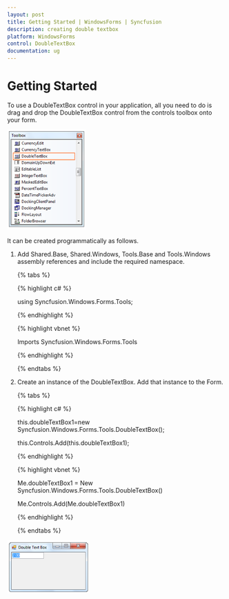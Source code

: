 ```yaml
---
layout: post
title: Getting Started | WindowsForms | Syncfusion
description: creating double textbox
platform: WindowsForms
control: DoubleTextBox
documentation: ug
---
```

# Getting Started

To use a DoubleTextBox control in your application, all you need to do is drag and drop the DoubleTextBox control from the 
controls toolbox onto your form.


![](DoubleTextBox-images/DoubleTextBox_img2.png)
 

It can be created programmatically as follows.

1. Add Shared.Base, Shared.Windows, Tools.Base and Tools.Windows assembly references and include the required namespace.

    {% tabs %}

    {% highlight c# %}

	using Syncfusion.Windows.Forms.Tools;

    {% endhighlight %}

    {% highlight vbnet %}

	Imports Syncfusion.Windows.Forms.Tools

    {% endhighlight %}

    {% endtabs %}

 
2. Create an instance of the DoubleTextBox. Add that instance to the Form.

    {% tabs %}

    {% highlight c# %}

	this.doubleTextBox1=new Syncfusion.Windows.Forms.Tools.DoubleTextBox();

	this.Controls.Add(this.doubleTextBox1);

    {% endhighlight %}

    {% highlight vbnet %}

	Me.doubleTextBox1 = New Syncfusion.Windows.Forms.Tools.DoubleTextBox()

	Me.Controls.Add(Me.doubleTextBox1)

    {% endhighlight %}

    {% endtabs %}


 
![](DoubleTextBox-images/DoubleTextBox_img3.png)






